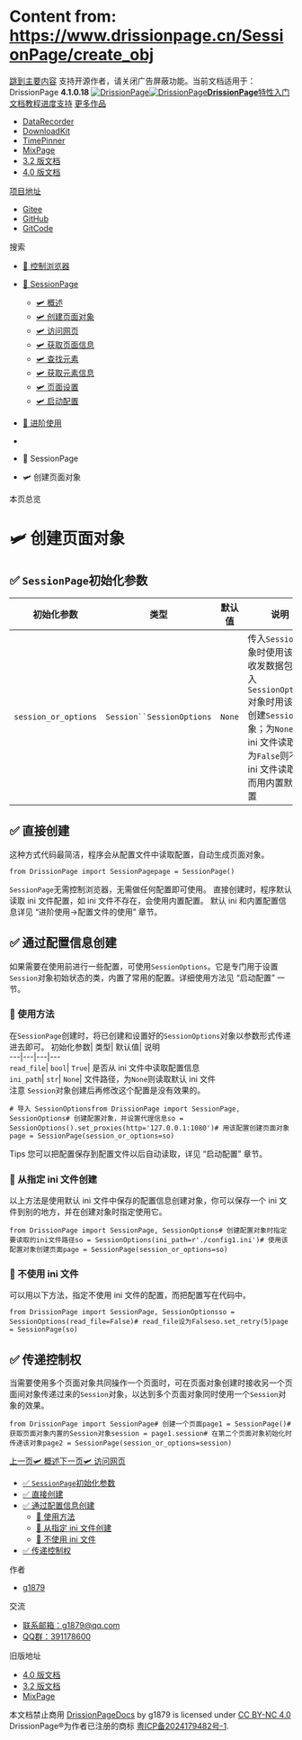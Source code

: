 # Content from: https://www.drissionpage.cn/SessionPage/create_obj

[跳到主要内容](https://www.drissionpage.cn/SessionPage/create_obj#__docusaurus_skipToContent_fallback)
支持开源作者，请关闭广告屏蔽功能。当前文档适用于：DrissionPage **4.1.0.18**
[![DrissionPage](https://www.drissionpage.cn/img/color_logo.png)![DrissionPage](https://www.drissionpage.cn/img/color_logo.png)**DrissionPage**](https://www.drissionpage.cn/)[特性](https://www.drissionpage.cn/features/4.1)[入门](https://www.drissionpage.cn/get_start/installation)[文档](https://www.drissionpage.cn/browser_control/intro)[教程](https://www.drissionpage.cn/tutorials/xingqiu)[进度](https://www.drissionpage.cn/versions/4.1.x)[支持](https://www.drissionpage.cn/support)
[更多作品](https://www.drissionpage.cn/SessionPage/create_obj)
  * [DataRecorder](https://drissionpage.cn/DataRecorderDocs)
  * [DownloadKit](https://drissionpage.cn/DownloadKitDocs)
  * [TimePinner](https://drissionpage.cn/TimePinnerDocs)
  * [MixPage](https://drissionpage.cn/MixPageDocs)
  * [3.2 版文档](https://mall.bilibili.com/neul-next/detailuniversal/detail.html?isMerchant=1&page=detailuniversal_detail&saleType=10&itemsId=12019346&loadingShow=1&noTitleBar=1&msource=merchant_share)
  * [4.0 版文档](https://mall.bilibili.com/neul-next/detailuniversal/detail.html?isMerchant=1&page=detailuniversal_detail&saleType=10&itemsId=12020073&loadingShow=1&noTitleBar=1&msource=merchant_share)


[项目地址](https://www.drissionpage.cn/SessionPage/create_obj)
  * [Gitee](https://gitee.com/g1879/DrissionPage)
  * [GitHub](https://github.com/g1879/DrissionPage)
  * [GitCode](https://gitcode.com/g1879/DrissionPage)


搜索
  * [🚀 控制浏览器](https://www.drissionpage.cn/browser_control/intro)
  * [🛫 SessionPage](https://www.drissionpage.cn/SessionPage/intro)
    * [🛩️ 概述](https://www.drissionpage.cn/SessionPage/intro)
    * [🛩️ 创建页面对象](https://www.drissionpage.cn/SessionPage/create_obj)
    * [🛩️ 访问网页](https://www.drissionpage.cn/SessionPage/visit)
    * [🛩️ 获取页面信息](https://www.drissionpage.cn/SessionPage/get_page_info)
    * [🛩️ 查找元素](https://www.drissionpage.cn/SessionPage/get_ele)
    * [🛩️ 获取元素信息](https://www.drissionpage.cn/SessionPage/get_ele_info)
    * [🛩️ 页面设置](https://www.drissionpage.cn/SessionPage/settings)
    * [🛩️ 启动配置](https://www.drissionpage.cn/SessionPage/session_opt)
  * [🧰 进阶使用](https://www.drissionpage.cn/download/intro)


  * [](https://www.drissionpage.cn/)
  * 🛫 SessionPage
  * 🛩️ 创建页面对象


本页总览
# 🛩️ 创建页面对象
## ✅️️ `SessionPage`初始化参数[​](https://www.drissionpage.cn/SessionPage/create_obj#️️-sessionpage初始化参数 "️️-sessionpage初始化参数的直接链接")
初始化参数| 类型| 默认值| 说明  
---|---|---|---  
`session_or_options`| `Session``SessionOptions`| `None`| 传入`Session`对象时使用该对象收发数据包；传入`SessionOptions`对象时用该配置创建`Session`对象；为`None`则从 ini 文件读取，为`False`则不从 ini 文件读取，而用内置默认配置  
## ✅️️ 直接创建[​](https://www.drissionpage.cn/SessionPage/create_obj#️️-直接创建 "✅️️ 直接创建的直接链接")
这种方式代码最简洁，程序会从配置文件中读取配置，自动生成页面对象。
```
from DrissionPage import SessionPagepage = SessionPage()
```

`SessionPage`无需控制浏览器，无需做任何配置即可使用。
直接创建时，程序默认读取 ini 文件配置，如 ini 文件不存在，会使用内置配置。
默认 ini 和内置配置信息详见 “进阶使用->配置文件的使用” 章节。
## ✅️️ 通过配置信息创建[​](https://www.drissionpage.cn/SessionPage/create_obj#️️-通过配置信息创建 "✅️️ 通过配置信息创建的直接链接")
如果需要在使用前进行一些配置，可使用`SessionOptions`。它是专门用于设置`Session`对象初始状态的类，内置了常用的配置。详细使用方法见 “启动配置” 一节。
### 📌 使用方法[​](https://www.drissionpage.cn/SessionPage/create_obj#-使用方法 "📌 使用方法的直接链接")
在`SessionPage`创建时，将已创建和设置好的`SessionOptions`对象以参数形式传递进去即可。
初始化参数| 类型| 默认值| 说明  
---|---|---|---  
`read_file`| `bool`| `True`| 是否从 ini 文件中读取配置信息  
`ini_path`| `str`| `None`| 文件路径，为`None`则读取默认 ini 文件  
注意
`Session`对象创建后再修改这个配置是没有效果的。
```
# 导入 SessionOptionsfrom DrissionPage import SessionPage, SessionOptions# 创建配置对象，并设置代理信息so = SessionOptions().set_proxies(http='127.0.0.1:1080')# 用该配置创建页面对象page = SessionPage(session_or_options=so)
```

Tips
您可以把配置保存到配置文件以后自动读取，详见 “启动配置” 章节。
### 📌 从指定 ini 文件创建[​](https://www.drissionpage.cn/SessionPage/create_obj#-从指定-ini-文件创建 "📌 从指定 ini 文件创建的直接链接")
以上方法是使用默认 ini 文件中保存的配置信息创建对象，你可以保存一个 ini 文件到别的地方，并在创建对象时指定使用它。
```
from DrissionPage import SessionPage, SessionOptions# 创建配置对象时指定要读取的ini文件路径so = SessionOptions(ini_path=r'./config1.ini')# 使用该配置对象创建页面page = SessionPage(session_or_options=so)
```

### 📌 不使用 ini 文件[​](https://www.drissionpage.cn/SessionPage/create_obj#-不使用-ini-文件 "📌 不使用 ini 文件的直接链接")
可以用以下方法，指定不使用 ini 文件的配置，而把配置写在代码中。
```
from DrissionPage import SessionPage, SessionOptionsso = SessionOptions(read_file=False)# read_file设为Falseso.set_retry(5)page = SessionPage(so)
```

## ✅️️ 传递控制权[​](https://www.drissionpage.cn/SessionPage/create_obj#️️-传递控制权 "✅️️ 传递控制权的直接链接")
当需要使用多个页面对象共同操作一个页面时，可在页面对象创建时接收另一个页面间对象传递过来的`Session`对象，以达到多个页面对象同时使用一个`Session`对象的效果。
```
from DrissionPage import SessionPage# 创建一个页面page1 = SessionPage()# 获取页面对象内置的Session对象session = page1.session# 在第二个页面对象初始化时传递该对象page2 = SessionPage(session_or_options=session)
```

[上一页🛩️ 概述](https://www.drissionpage.cn/SessionPage/intro)[下一页🛩️ 访问网页](https://www.drissionpage.cn/SessionPage/visit)
  * [✅️️ `SessionPage`初始化参数](https://www.drissionpage.cn/SessionPage/create_obj#️️-sessionpage初始化参数)
  * [✅️️ 直接创建](https://www.drissionpage.cn/SessionPage/create_obj#️️-直接创建)
  * [✅️️ 通过配置信息创建](https://www.drissionpage.cn/SessionPage/create_obj#️️-通过配置信息创建)
    * [📌 使用方法](https://www.drissionpage.cn/SessionPage/create_obj#-使用方法)
    * [📌 从指定 ini 文件创建](https://www.drissionpage.cn/SessionPage/create_obj#-从指定-ini-文件创建)
    * [📌 不使用 ini 文件](https://www.drissionpage.cn/SessionPage/create_obj#-不使用-ini-文件)
  * [✅️️ 传递控制权](https://www.drissionpage.cn/SessionPage/create_obj#️️-传递控制权)


作者
  * [g1879](https://gitee.com/g1879)


交流
  * [联系邮箱：g1879@qq.com](https://www.drissionpage.cn/SessionPage/create_obj)
  * [QQ群：391178600](https://www.drissionpage.cn/SessionPage/create_obj)


旧版地址
  * [4.0 版文档](https://mall.bilibili.com/neul-next/detailuniversal/detail.html?isMerchant=1&page=detailuniversal_detail&saleType=10&itemsId=12020073&loadingShow=1&noTitleBar=1&msource=merchant_share)
  * [3.2 版文档](https://mall.bilibili.com/neul-next/detailuniversal/detail.html?isMerchant=1&page=detailuniversal_detail&saleType=10&itemsId=12019346&loadingShow=1&noTitleBar=1&msource=merchant_share)
  * [MixPage](https://DrissionPage.cn/mixpagedocs)


本文档禁止商用 [DrissionPageDocs](https://drissionpage.cn) by g1879 is licensed under [CC BY-NC 4.0](http://creativecommons.org/licenses/by-nc/4.0/?ref=chooser-v1)
DrissionPage®为作者已注册的商标 [粤ICP备2024179482号-1](https://beian.miit.gov.cn/).
